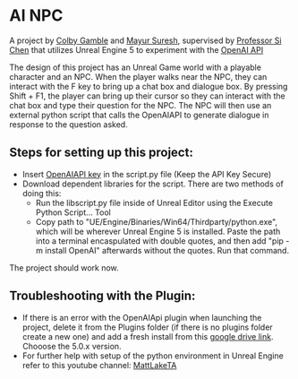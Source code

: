 # AI NPC
A project by [Colby Gamble](https://www.linkedin.com/in/colby-gamble/) and [Mayur Suresh](https://www.linkedin.com/in/mayur-suresh/), supervised by [Professor Si Chen](https://www.linkedin.com/in/quake0day/) that utilizes Unreal Engine 5 to experiment with the [OpenAI API](https://openai.com/blog/openai-api)

The design of this project has an Unreal Game world with a playable character and an NPC. When the player walks near the NPC, they can interact with the F key to bring up a chat box and dialogue box. By pressing Shift + F1, the player can bring up their cursor so they can interact with the chat box and type their question for the NPC. The NPC will then use an external python script that calls the OpenAIAPI to generate dialogue in response to the question asked.

## Steps for setting up this project:
 * Insert [OpenAIAPI key](https://platform.openai.com/account/api-keys) in the script.py file (Keep the API Key Secure)
 * Download dependent libraries for the script. There are two methods of doing this:
	- Run the libscript.py file inside of Unreal Editor using the Execute Python Script... Tool
	- Copy path to "UE/Engine/Binaries/Win64/Thirdparty/python.exe", which will be wherever Unreal Engine 5 is installed. Paste the path into a terminal encaspulated with double quotes, and then add "pip -m install OpenAI" afterwards without the quotes. Run that command.

The project should work now. 
## Troubleshooting with the Plugin:
* If there is an error with the OpenAIApi plugin when launching the project, delete it from the Plugins folder (if there is no plugins folder create a new one) and add a fresh install from this [google drive link](https://drive.google.com/drive/folders/16FFYDf0U--nxUocQVXCIvSo-Sa0Tnndl). Chooose the 5.0.x version.
* For further help with setup of the python environment in Unreal Engine refer to this youtube channel: [MattLakeTA](https://www.youtube.com/@MattLakeTA)
